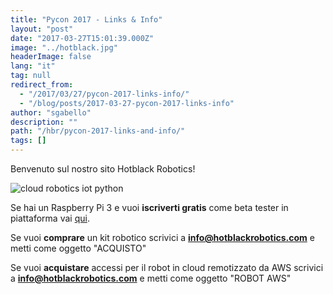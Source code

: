 ```yaml
---
title: "Pycon 2017 - Links & Info"
layout: "post"
date: "2017-03-27T15:01:39.000Z"
image: "../hotblack.jpg"
headerImage: false
lang: "it"
tag: null
redirect_from:
  - "/2017/03/27/pycon-2017-links-info/"
  - "/blog/posts/2017-03-27-pycon-2017-links-info"
author: "sgabello"
description: ""
path: "/hbr/pycon-2017-links-and-info/"
tags: []
---
```


Benvenuto sul nostro sito Hotblack Robotics!

![cloud robotics iot python](./InternetDeiRobot.svg)

Se hai un Raspberry Pi 3 e vuoi **iscriverti gratis** come beta tester in piattaforma vai [qui](http://cloud.hotblackrobotics.com/register).

Se vuoi **comprare** un kit robotico scrivici a **info@hotblackrobotics.com** e metti come oggetto "ACQUISTO"

Se vuoi **acquistare** accessi per il robot in cloud remotizzato da AWS scrivici a **info@hotblackrobotics.com** e metti come oggetto "ROBOT AWS"
